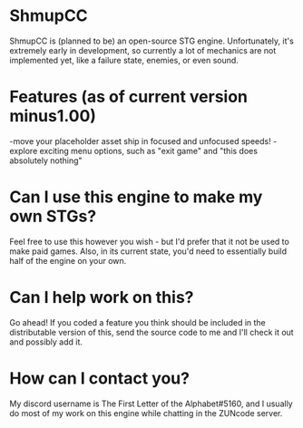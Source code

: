 # ShmupCC
ShmupCC is (planned to be) an open-source STG engine. Unfortunately, it's extremely early in development, so currently a lot of mechanics are not implemented yet, like a failure state, enemies, or even sound.



# Features (as of current version minus1.00)
-move your placeholder asset ship in focused and unfocused speeds!
-explore exciting menu options, such as "exit game" and "this does absolutely nothing"

# Can I use this engine to make my own STGs?
Feel free to use this however you wish - but I'd prefer that it not be used to make paid games. Also, in its current state, you'd need to essentially build half of the engine on your own.

# Can I help work on this?
Go ahead! If you coded a feature you think should be included in the distributable version of this, send the source code to me and I'll check it out and possibly add it.

# How can I contact you?
My discord username is The First Letter of the Alphabet#5160, and I usually do most of my work on this engine while chatting in the ZUNcode server.
